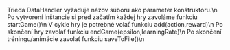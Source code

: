 Trieda DataHandler vyžaduje názov súboru ako parameter konštruktoru.\n
Po vytvorení inštancie si pred začatím každej hry zavoláme funkciu startGame()\n
V cykle hry je potrebné volať funkciu add(action,reward)\n
Po skončení hry zavolať funkciu endGame(epsilon,learningRate)\n
Po skončení tréningu/animácie zavolať funkciu saveToFile()\n
